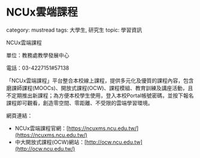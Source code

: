 # NCUx雲端課程

category: mustread
tags: 大學生, 研究生
topic: 學習資訊

NCUx雲端課程

單位：教務處教學發展中心

電話：03-4227151#57138

「NCUx雲端課程」平台整合本校線上課程，提供多元化及優質的課程內容，包含磨課師課程(MOOCs)、開放式課程(OCW)、課程模組、教育訓練及講座活動，且不定期推出新課程；為方便本校學生使用，登入本校Portal帳號密碼，並按下報名課程即可觀看，創造零空間、零距離、不受限的雲端學習環境。

網頁連結：

- NCUx雲端課程官網：[https://ncuxms.ncu.edu.tw/](https://ncuxms.ncu.edu.tw/)
- 中大開放式課程(OCW)網站：[http://ocw.ncu.edu.tw](http://ocw.ncu.edu.tw/)